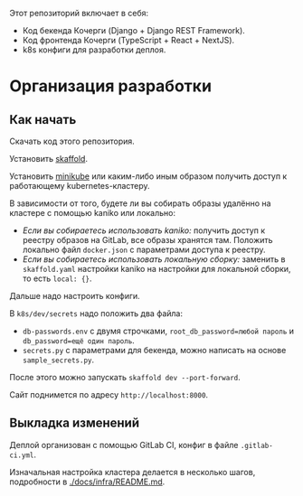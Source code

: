 Этот репозиторий включает в себя:
- Код бекенда Кочерги (Django + Django REST Framework).
- Код фронтенда Кочерги (TypeScript + React + NextJS).
- k8s конфиги для разработки деплоя.

# Организация разработки

## Как начать

Скачать код этого репозитория.

Установить [skaffold](https://skaffold.dev/docs/install/).

Установить [minikube](https://kubernetes.io/docs/setup/learning-environment/minikube/) или каким-либо иным образом получить доступ к работающему kubernetes-кластеру.

В зависимости от того, будете ли вы собирать образы удалённо на кластере с помощью kaniko или локально:
- *Если вы собираетесь использовать kaniko:* получить доступ к реестру образов на GitLab, все образы хранятся там. Положить локально файл `docker.json` с параметрами доступа к реестру.
- *Если вы собираетесь использовать локальную сборку:* заменить в `skaffold.yaml` настройки kaniko на настройки для локальной сборки, то есть `local: {}`.

Дальше надо настроить конфиги.

В `k8s/dev/secrets` надо положить два файла:
- `db-passwords.env` с двумя строчками, `root_db_password=любой пароль` и `db_password=ещё один пароль`.
- `secrets.py` с параметрами для бекенда, можно написать на основе `sample_secrets.py`.

После этого можно запускать `skaffold dev --port-forward`.

Сайт поднимется по адресу `http://localhost:8000`.

## Выкладка изменений

Деплой организован с помощью GitLab CI, конфиг в файле `.gitlab-ci.yml`.

Изначальная настройка кластера делается в несколько шагов, подробности в [./docs/infra/README.md](./docs/infra).
